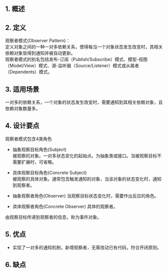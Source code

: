 ## 1. 概述


## 2. 定义

观察者模式(Observer Pattern)：  
定义对象之间的一种一对多依赖关系，使得每当一个对象状态发生改变时，其相关依赖对象皆得到通知并被自动更新。  
观察者模式的别名包括发布-订阅（Publish/Subscribe）模式、模型-视图（Model/View）模式、源-监听器（Source/Listener）模式或从属者（Dependents）模式。  

## 3. 适用场景

一对多的依赖关系，一个对象的状态发生改变时，需要通知到其相关依赖对象，且依赖对象数量多。

## 4. 设计要点

观察者模式包含4类角色

- 抽象观察目标角色(Subject)  
  被观察的对象。一对多状态变化的起始点。为抽象类或接口。当被观察目标不需要扩展时，可省略。
  
- 具体观察目标角色(Concrete Subject)  
  被观察的具体对象。通常包含触发通知的对象，当该对象的状态变化时，通知到观察者。
  
- 抽象观察者角色(Observer)
  当观察目标状态变化时，需要作出反应的角色。
  
- 具体观察者角色(Concrete Observer)
  具体的观察者。
  
由观察目标传递到观察者的信息，称为事件对象。   


## 5. 优点

- 实现了一对多的通知机制，新增观察者，无需改动已有代码，符合开闭原则。


## 6. 缺点
